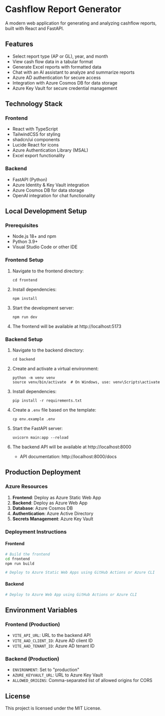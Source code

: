 # Cashflow Report Generator

A modern web application for generating and analyzing cashflow reports, built with React and FastAPI.

## Features

- Select report type (AP or GL), year, and month
- View cash flow data in a tabular format
- Generate Excel reports with formatted data
- Chat with an AI assistant to analyze and summarize reports
- Azure AD authentication for secure access
- Integration with Azure Cosmos DB for data storage
- Azure Key Vault for secure credential management

## Technology Stack

### Frontend
- React with TypeScript
- TailwindCSS for styling
- shadcn/ui components
- Lucide React for icons
- Azure Authentication Library (MSAL)
- Excel export functionality

### Backend
- FastAPI (Python)
- Azure Identity & Key Vault integration
- Azure Cosmos DB for data storage
- OpenAI integration for chat functionality

## Local Development Setup

### Prerequisites
- Node.js 18+ and npm
- Python 3.9+
- Visual Studio Code or other IDE

### Frontend Setup
1. Navigate to the frontend directory:
   ```
   cd frontend
   ```

2. Install dependencies:
   ```
   npm install
   ```

3. Start the development server:
   ```
   npm run dev
   ```

4. The frontend will be available at http://localhost:5173

### Backend Setup
1. Navigate to the backend directory:
   ```
   cd backend
   ```

2. Create and activate a virtual environment:
   ```
   python -m venv venv
   source venv/bin/activate  # On Windows, use: venv\Scripts\activate
   ```

3. Install dependencies:
   ```
   pip install -r requirements.txt
   ```

4. Create a `.env` file based on the template:
   ```
   cp env.example .env
   ```

5. Start the FastAPI server:
   ```
   uvicorn main:app --reload
   ```

6. The backend API will be available at http://localhost:8000
   - API documentation: http://localhost:8000/docs

## Production Deployment

### Azure Resources

1. **Frontend**: Deploy as Azure Static Web App
2. **Backend**: Deploy as Azure Web App
3. **Database**: Azure Cosmos DB
4. **Authentication**: Azure Active Directory
5. **Secrets Management**: Azure Key Vault

### Deployment Instructions

#### Frontend
```bash
# Build the frontend
cd frontend
npm run build

# Deploy to Azure Static Web Apps using GitHub Actions or Azure CLI
```

#### Backend
```bash
# Deploy to Azure Web App using GitHub Actions or Azure CLI
```

## Environment Variables

### Frontend (Production)
- `VITE_API_URL`: URL to the backend API
- `VITE_AAD_CLIENT_ID`: Azure AD client ID
- `VITE_AAD_TENANT_ID`: Azure AD tenant ID

### Backend (Production)
- `ENVIRONMENT`: Set to "production"
- `AZURE_KEYVAULT_URL`: URL to Azure Key Vault
- `ALLOWED_ORIGINS`: Comma-separated list of allowed origins for CORS

## License

This project is licensed under the MIT License. 